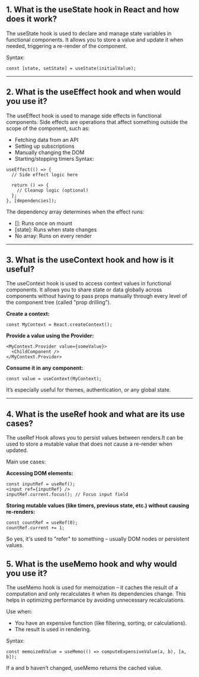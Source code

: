 ## 1. What is the useState hook in React and how does it work?
The useState hook is used to declare and manage state variables in functional components. It allows you to store a value and update it when needed, triggering a re-render of the component.

Syntax:
```
const [state, setState] = useState(initialValue);
```
---

## 2. What is the useEffect hook and when would you use it?
The useEffect hook is used to manage side effects in functional components. Side effects are operations that affect something outside the scope of the component, such as:

- Fetching data from an API
- Setting up subscriptions
- Manually changing the DOM
- Starting/stopping timers
Syntax:
```
useEffect(() => {
  // Side effect logic here

  return () => {
    // Cleanup logic (optional)
  };
}, [dependencies]);
```
The dependency array determines when the effect runs:
- []: Runs once on mount
- [state]: Runs when state changes
- No array: Runs on every render

---

## 3. What is the useContext hook and how is it useful?
The useContext hook is used to access context values in functional components. It allows you to share state or data globally across components without having to pass props manually through every level of the component tree (called "prop drilling").

**Create a context:**
```
const MyContext = React.createContext();
```
**Provide a value using the Provider:**
```
<MyContext.Provider value={someValue}>
  <ChildComponent />
</MyContext.Provider>
```
**Consume it in any component:**
```
const value = useContext(MyContext);
```
It’s especially useful for themes, authentication, or any global state.

---
## 4. What is the useRef hook and what are its use cases?
The useRef Hook allows you to persist values between renders.It can be used to store a mutable value that does not cause a re-render when updated.

Main use cases:

**Accessing DOM elements:**
```
const inputRef = useRef();
<input ref={inputRef} />
inputRef.current.focus(); // Focus input field
```
**Storing mutable values (like timers, previous state, etc.) without causing re-renders:**
```
const countRef = useRef(0);
countRef.current += 1;
```
So yes, it's used to "refer" to something – usually DOM nodes or persistent values.

## 5. What is the useMemo hook and why would you use it?
The useMemo hook is used for memoization – it caches the result of a computation and only recalculates it when its dependencies change. This helps in optimizing performance by avoiding unnecessary recalculations.

Use when:
- You have an expensive function (like filtering, sorting, or calculations).
- The result is used in rendering.

Syntax:
```
const memoizedValue = useMemo(() => computeExpensiveValue(a, b), [a, b]);
```
If a and b haven’t changed, useMemo returns the cached value.



